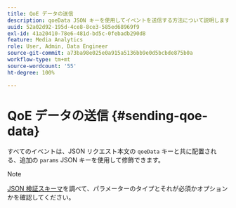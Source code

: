 ```yaml
---
title: QoE データの送信
description: qoeData JSON キーを使用してイベントを送信する方法について説明します。
uuid: 52a02d92-195d-4ce8-8ce3-585ed68969f9
exl-id: 41a20410-78e6-481d-bd5c-0febadb290d8
feature: Media Analytics
role: User, Admin, Data Engineer
source-git-commit: a73ba98e025e0a915a5136bb9e0d5bcbde875b0a
workflow-type: tm+mt
source-wordcount: '55'
ht-degree: 100%

---
```


# QoE データの送信 {#sending-qoe-data}

すべてのイベントは、JSON リクエスト本文の `qoeData` キーと共に配置される、追加の `params` JSON キーを使用して修飾できます。

>[!NOTE]
>
>[JSON 検証スキーマ](mc-api-validate-reqs.md)を調べて、パラメーターのタイプとそれが必須かオプションかを確認してください。
